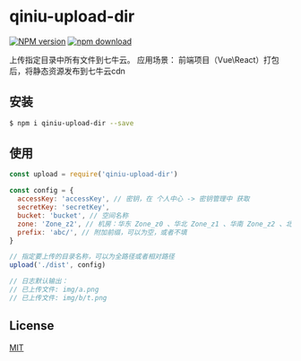 # qiniu-upload-dir

[![NPM version][npm-image]][npm-url]
[![npm download][download-image]][download-url]

[npm-image]: https://img.shields.io/npm/v/qiniu-upload-dir.svg?style=flat-square
[npm-url]: https://npmjs.org/package/qiniu-upload-dir
[download-image]: https://img.shields.io/npm/dm/qiniu-upload-dir.svg?style=flat-square
[download-url]: https://npmjs.org/package/qiniu-upload-dir

 上传指定目录中所有文件到七牛云。
 应用场景： 前端项目（Vue\React）打包后，将静态资源发布到七牛云cdn

## 安装

```bash
$ npm i qiniu-upload-dir --save
```

## 使用

```js
const upload = require('qiniu-upload-dir')

const config = {
  accessKey: 'accessKey', // 密钥，在 个人中心 -> 密钥管理中 获取
  secretKey: 'secretKey', 
  bucket: 'bucket', // 空间名称
  zone: 'Zone_z2', // 机房：华东 Zone_z0 、华北 Zone_z1 、华南 Zone_z2 、北美 Zone_na0
  prefix: 'abc/', // 附加前缀，可以为空，或者不填
}

// 指定要上传的目录名称，可以为全路径或者相对路径
upload('./dist', config)

// 日志默认输出：
// 已上传文件: img/a.png
// 已上传文件: img/b/t.png
```

## License

[MIT](LICENSE)
